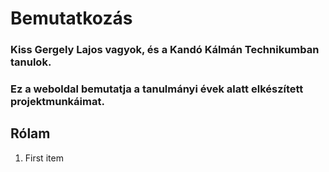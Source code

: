 # Bemutatkozás
### Kiss Gergely Lajos vagyok, és a Kandó Kálmán Technikumban tanulok.
### Ez a weboldal bemutatja a tanulmányi évek alatt elkészített projektmunkáimat.

## Rólam
1. First item
